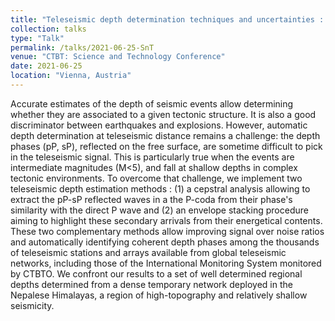 ```yaml
---
title: "Teleseismic depth determination techniques and uncertainties : an Himalayan case study"
collection: talks
type: "Talk"
permalink: /talks/2021-06-25-SnT
venue: "CTBT: Science and Technology Conference"
date: 2021-06-25
location: "Vienna, Austria"
---
```


Accurate estimates of the depth of seismic events allow determining whether they are associated to a given tectonic structure. It is also a good discriminator between earthquakes and explosions. However, automatic depth determination at teleseismic distance remains a challenge: the depth phases (pP, sP), reflected on the free surface, are sometime difficult to pick in the teleseismic signal. This is particularly true when the events are intermediate magnitudes (M<5), and fall at shallow depths in complex tectonic environments. To overcome that challenge, we implement two teleseismic depth estimation methods : (1) a cepstral analysis allowing to extract the pP-sP reflected waves in a the P-coda from their phase&apos;s similarity with the direct P wave and (2) an envelope stacking procedure aiming to highlight these secondary arrivals from their energetical contents. These two complementary methods allow improving signal over noise ratios and automatically identifying coherent depth phases among the thousands of teleseismic stations and arrays available from global teleseismic networks, including those of the International Monitoring System monitored by CTBTO. We confront our results to a set of well determined regional depths determined from a dense temporary network deployed in the Nepalese Himalayas, a region of high-topography and relatively shallow seismicity.
